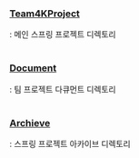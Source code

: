### [Team4KProject](https://github.com/AiaaS8-Team4K/MainProject/tree/main/Team4KProject)<br>
: 메인 스프링 프로젝트 디렉토리 <br>
<br>
### [Document](https://github.com/AiaaS8-Team4K/MainProject/tree/main/Document)<br>
: 팀 프로젝트 다큐먼트 디렉토리<br>
<br>
### [Archieve](https://github.com/AiaaS8-Team4K/MainProject/tree/main/Archieve)<br>
: 스프링 프로젝트 아카이브 디렉토리
